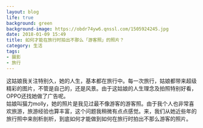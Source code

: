 ```yaml
---
layout: blog
life: true
background: green
background-image: https://obdr74yw6.qnssl.com/1505924245.jpg
date: 2018-01-09 15:49
title: 如何才能在旅行时拍出不那么「游客照」的照片？
category: 生活
tags:
- 摄影
- 旅行
---
```


这姑娘我关注特别久，她的人生，基本都在旅行中。每一次旅行，姑娘都带来超级精彩的图片，不管是自己的，还是风景。由于这姑娘的人生理念及拍照特别好看，OPPO还找她做了广告呢。  
姑娘叫猫力molly，她的照片是我见过最不像游客的游客照。由于我个人也非常喜欢旅游，旅游经验也算丰富，这个问题我稍微有点点感觉。来，我们从她近些年的旅行照中来剖析剖析，到底如何才能做到如何在旅行时拍出不那么游客的照片。
